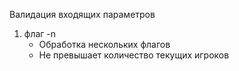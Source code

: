 Валидация входящих параметров
1) флаг -n
	- Обработка нескольких флагов
	- Не превышает количество текущих игроков
